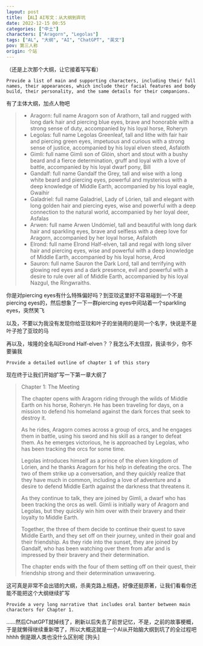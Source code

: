 ```yaml
---
layout: post
title: 【AL】AI写文：从大纲到弃坑
date: 2022-12-15 00:55
categories: ["中土"]
characters: ["Aragorn", "Legolas"]
tags: ["AL", "大纲", "AI", "ChatGPT", "英文"]
pov: 第三人称
origin: 个站
---
```


（还是上次那个大纲，让它接着写写看）

```
Provide a list of main and supporting characters, including their full names, their appearances, which include their facial features and body build, their personality, and the same details for their companions.
```

有了主体大纲，加点人物吧

> - Aragorn: full name Aragorn son of Arathorn, tall and rugged with long dark hair and piercing blue eyes, brave and honorable with a strong sense of duty, accompanied by his loyal horse, Roheryn
> - Legolas: full name Legolas Greenleaf, tall and lithe with fair hair and piercing green eyes, impetuous and curious with a strong sense of justice, accompanied by his loyal elven steed, Asfaloth
> - Gimli: full name Gimli son of Glóin, short and stout with a bushy beard and a fierce determination, gruff and loyal with a love of battle, accompanied by his loyal dwarf pony, Bill
> - Gandalf: full name Gandalf the Grey, tall and wise with a long white beard and piercing eyes, powerful and mysterious with a deep knowledge of Middle Earth, accompanied by his loyal eagle, Gwaihir
> - Galadriel: full name Galadriel, Lady of Lórien, tall and elegant with long golden hair and piercing eyes, wise and powerful with a deep connection to the natural world, accompanied by her loyal deer, Asfalas
> - Arwen: full name Arwen Undómiel, tall and beautiful with long dark hair and sparkling eyes, brave and selfless with a deep love for Aragorn, accompanied by her loyal horse, Asfaloth
> - Elrond: full name Elrond Half-elven, tall and regal with long silver hair and piercing eyes, wise and powerful with a deep knowledge of Middle Earth, accompanied by his loyal horse, Arod
> - Sauron: full name Sauron the Dark Lord, tall and terrifying with glowing red eyes and a dark presence, evil and powerful with a desire to rule over all of Middle Earth, accompanied by his loyal Nazgul, the Ringwraiths.

你是对piercing eyes有什么特殊偏好吗？到亚玟这里好不容易碰到一个不是piercing eyes的，然后想象了一下一群piercing eyes中间站着一个sparkling eyes，突然笑飞

以及，不要以为我没有发现你给亚玟和叶子的坐骑用的是同一个名字，快说是不是叶子抢了亚玟的马

再以及，埃隆的全名叫Elrond Half-elven？？我怎么不太信捏，我读书少，你不要骗我

```
Provide a detailed outline of chapter 1 of this story
```

现在终于让我们开始扩写一下第一章大纲了

> Chapter 1: The Meeting
> 
> The chapter opens with Aragorn riding through the wilds of Middle Earth on his horse, Roheryn. He has been traveling for days, on a mission to defend his homeland against the dark forces that seek to destroy it.
> 
> As he rides, Aragorn comes across a group of orcs, and he engages them in battle, using his sword and his skill as a ranger to defeat them. As he emerges victorious, he is approached by Legolas, who has been tracking the orcs for some time.
> 
> Legolas introduces himself as a prince of the elven kingdom of Lórien, and he thanks Aragorn for his help in defeating the orcs. The two of them strike up a conversation, and they quickly realize that they have much in common, including a love of adventure and a desire to defend Middle Earth against the darkness that threatens it.
> 
> As they continue to talk, they are joined by Gimli, a dwarf who has been tracking the orcs as well. Gimli is initially wary of Aragorn and Legolas, but they quickly win him over with their bravery and their loyalty to Middle Earth.
> 
> Together, the three of them decide to continue their quest to save Middle Earth, and they set off on their journey, united in their goal and their friendship. As they ride into the sunset, they are joined by Gandalf, who has been watching over them from afar and is impressed by their bravery and their determination.
> 
> The chapter ends with the four of them setting off on their quest, their friendship strong and their determination unwavering.

这可真是非常不会出错的大纲，杀奥克路上相遇，好像还挺原著，让我们看看你还能不能把这个大纲继续扩写

```
Provide a very long narrative that includes oral banter between main characters for Chapter 1.
```

……然后ChatGPT就掉线了，刷新以后失去了前世记忆，不是，之前的故事梗概，于是就懒得继续重新喂了，所以大概这就是一个AI从开始脑大纲到坑了的全过程吧hhhh 倒是跟人类也没什么区别呢 [狗头]

